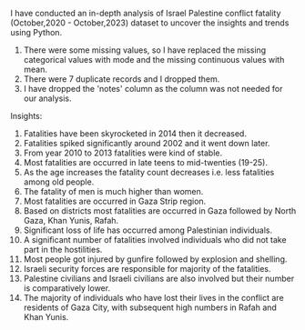 I have  conducted an in-depth analysis of Israel Palestine conflict fatality (October,2020 - October,2023) dataset to uncover the insights and trends using Python.

1. There were some missing values, so I have replaced the missing categorical values with mode and the missing continuous values with mean.
2. There were 7 duplicate records and I dropped them.
3. I have dropped the 'notes' column as the column was not needed for our analysis.

Insights:

1. Fatalities have been skyrocketed in 2014 then it decreased.
2. Fatalities spiked significantly around 2002 and it went down later.
3. From year 2010 to 2013 fatalities were kind of stable.
4. Most fatalities are occurred in late teens to mid-twenties (19-25).
5. As the age increases the fatality count decreases i.e. less fatalities among old people.
6. The fatality of men is much higher than women.
7. Most fatalities are occurred in Gaza Strip region.
8. Based on districts most fatalities are occurred in Gaza followed by North Gaza, Khan Yunis, Rafah.
9. Significant loss of life has occurred among Palestinian individuals.
10. A significant number of fatalities involved individuals who did not take part in the hostilities.
11. Most people got injured by gunfire followed by explosion and shelling.
12. Israeli security forces are responsible for majority of the fatalities.
13. Palestine civilians and Israeli civilians are also involved but their number is comparatively lower.
14. The majority of individuals who have lost their lives in the conflict are residents of Gaza City, with subsequent high numbers in Rafah and Khan Yunis.

